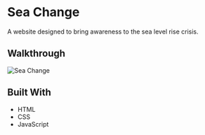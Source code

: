 # Sea Change
A website designed to bring awareness to the sea level rise crisis.

## Walkthrough
![Sea Change](https://github.com/wenleeqc/sea-change/blob/5ebdfa73956bcb49f2118742df80d49d8d17b729/sea-change.gif)

## Built With
- HTML
- CSS
- JavaScript
